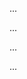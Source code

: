 <panel type="warning" header="Can explain integration approaches :star::star:" expandable expanded no-close>

<panel type="warning" header="Can explain integration :star::star:" expandable>
  <include src="../../book/integration/introduction/what/full.md" />
  <panel header=":trophy: Evidence" expanded>

...

  </panel>
</panel>

<panel type="warning" header="Can explain how integration approaches vary based on timing and frequency :star::star:" expandable>
  <include src="../../book/integration/approaches/lateVsEarly/full.md" />
  <panel header=":trophy: Evidence" expanded>

...

  </panel>
</panel>

<panel type="info" header="Can explain how integration approaches vary based on amount merged at a time :star::star::star:" expandable>
  <include src="../../book/integration/approaches/bigBangVsIncremental/full.md" />
  <panel header=":trophy: Evidence" expanded>

...

  </panel>
</panel>

<panel type="info" header="Can explain how integration approaches vary based on top-down or bottom-up integration :star::star::star:" expandable>
  <include src="../../book/integration/approaches/topDownVsBottomUp/full.md" />
  <panel header=":trophy: Evidence" expanded>

...

  </panel>
</panel>



</panel>
